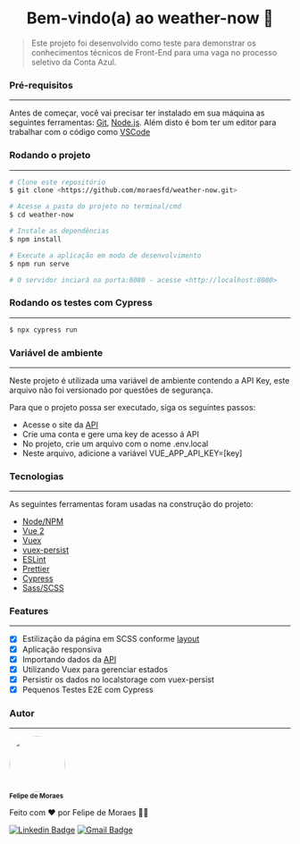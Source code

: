 <h1 align="center">Bem-vindo(a) ao weather-now 👋</h1>

> Este projeto foi desenvolvido como teste para demonstrar os conhecimentos técnicos de Front-End para uma vaga no processo seletivo da Conta Azul.

### Pré-requisitos

---

Antes de começar, você vai precisar ter instalado em sua máquina as seguintes ferramentas:
[Git](https://git-scm.com), [Node.js](https://nodejs.org/en/).
Além disto é bom ter um editor para trabalhar com o código como [VSCode](https://code.visualstudio.com/)

### Rodando o projeto

---

```bash
# Clone este repositório
$ git clone <https://github.com/moraesfd/weather-now.git>

# Acesse a pasta do projeto no terminal/cmd
$ cd weather-now

# Instale as dependências
$ npm install

# Execute a aplicação em modo de desenvolvimento
$ npm run serve

# O servidor inciará na porta:8080 - acesse <http://localhost:8080>
```

### Rodando os testes com Cypress

---

```sh
$ npx cypress run
```

### Variável de ambiente

---

Neste projeto é utilizada uma variável de ambiente contendo a API Key, este arquivo não foi versionado por questões de segurança.

Para que o projeto possa ser executado, siga os seguintes passos:

- Acesse o site da [API](https://openweathermap.org/)
- Crie uma conta e gere uma key de acesso á API
- No projeto, crie um arquivo com o nome .env.local
- Neste arquivo, adicione a variável VUE_APP_API_KEY=[key]

### Tecnologias

---

As seguintes ferramentas foram usadas na construção do projeto:

- [Node/NPM](https://nodejs.org/en/)
- [Vue 2](https://br.vuejs.org/)
- [Vuex](https://vuex.vuejs.org/)
- [vuex-persist](https://github.com/championswimmer/vuex-persist)
- [ESLint](https://eslint.org/)
- [Prettier](https://prettier.io/)
- [Cypress](https://www.cypress.io/)
- [Sass/SCSS](https://sass-lang.com/)

### Features

---

- [x] Estilização da página em SCSS conforme [layout](https://marvelapp.com/prototype/13gd240g/screen/55669566?sign_up_origin=player)
- [x] Aplicação responsiva
- [x] Importando dados da [API](https://openweathermap.org/)
- [x] Utilizando Vuex para gerenciar estados
- [x] Persistir os dados no localstorage com vuex-persist
- [x] Pequenos Testes E2E com Cypress

### Autor

---

<img style="border-radius: 50%;" src="https://avatars.githubusercontent.com/u/22510170?v=4" width="100px;" alt=""/>
 <br />
 <sub><b>Felipe de Moraes</b></sub>

Feito com ❤️ por Felipe de Moraes 👋🏽

[![Linkedin Badge](https://img.shields.io/badge/-Felipe-blue?style=flat-square&logo=Linkedin&logoColor=white&link=https://www.linkedin.com/in/felipe-de-moraes/)](https://www.linkedin.com/in/felipe-de-moraes/)
[![Gmail Badge](https://img.shields.io/badge/-moraesfd@gmail.com-c14438?style=flat-square&logo=Gmail&logoColor=white&link=mailto:moraesfd@gmail.com)](mailto:moraesfd@gmail.com)

